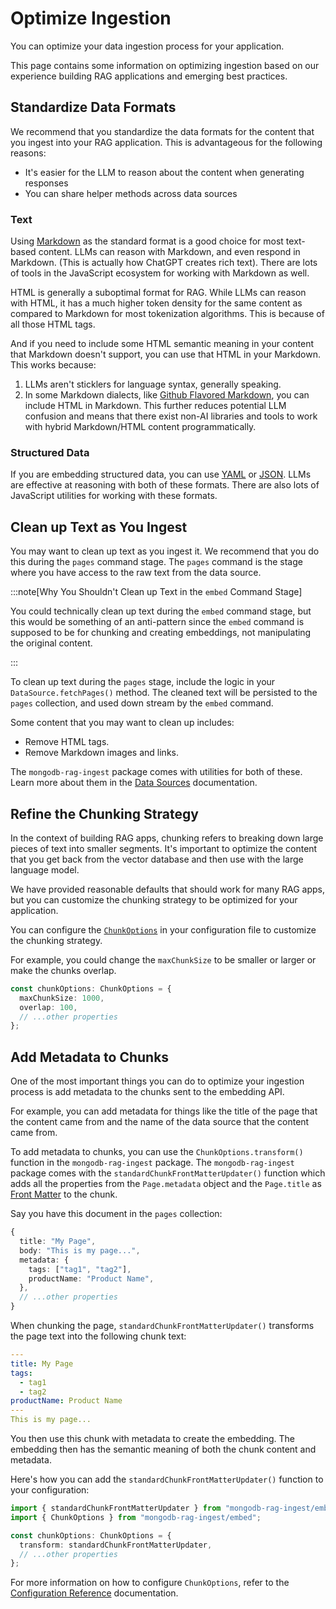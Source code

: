# Optimize Ingestion

You can optimize your data ingestion process for your application.

This page contains some information on optimizing ingestion
based on our experience building RAG applications and emerging best practices.

## Standardize Data Formats

We recommend that you standardize the data formats for the content that you ingest
into your RAG application. This is advantageous for the following reasons:

- It's easier for the LLM to reason about the content when generating responses
- You can share helper methods across data sources

### Text

Using [Markdown](https://www.markdownguide.org/) as the standard format
is a good choice for most text-based content. LLMs can reason with Markdown,
and even respond in Markdown. (This is actually how ChatGPT creates rich text).
There are lots of tools in the JavaScript ecosystem for working with Markdown as well.

HTML is generally a suboptimal format for RAG. While LLMs can reason with HTML,
it has a much higher token density for the same content as compared to Markdown
for most tokenization algorithms. This is because of all those HTML tags.

And if you need to include some HTML semantic meaning in your content that
Markdown doesn't support, you can use that HTML in your Markdown. This works because:

1. LLMs aren't sticklers for language syntax, generally speaking.
2. In some Markdown dialects, like [Github Flavored Markdown](https://github.github.com/gfm/), you can include HTML in Markdown. This further reduces potential LLM confusion and means that
   there exist non-AI libraries and tools to work with hybrid Markdown/HTML content programmatically.

### Structured Data

If you are embedding structured data, you can use [YAML](https://yaml.org/)
or [JSON](https://www.json.org/json-en.html).
LLMs are effective at reasoning with both of these formats. There are also
lots of JavaScript utilities for working with these formats.

## Clean up Text as You Ingest

You may want to clean up text as you ingest it. We recommend that you do this
during the `pages` command stage. The `pages` command is the
stage where you have access to the raw text from the data source.

:::note[Why You Shouldn't Clean up Text in the `embed` Command Stage]

You could technically clean up text during the `embed` command stage,
but this would be something of an anti-pattern since the `embed` command
is supposed to be for chunking and creating embeddings, not manipulating the original content.

:::

To clean up text during the `pages` stage, include the logic in your `DataSource.fetchPages()` method.
The cleaned text will be persisted to the `pages` collection, and used down stream by the `embed` command.

Some content that you may want to clean up includes:

- Remove HTML tags.
- Remove Markdown images and links.

The `mongodb-rag-ingest` package comes with utilities for both of these.
Learn more about them in the [Data Sources](./data-sources.md#data-source-helpers) documentation.

## Refine the Chunking Strategy

In the context of building RAG apps, chunking refers to breaking down large pieces
of text into smaller segments. It's important to optimize the content that
you get back from the vector database and then use with the large language model.

We have provided reasonable defaults that should work for many RAG apps,
but you can customize the chunking strategy to be optimized for your application.

You can configure the [`ChunkOptions`](./configuration-reference.md#chunkoptions)
in your configuration file to customize the chunking strategy.

For example, you could change the `maxChunkSize` to be smaller or larger
or make the chunks overlap.

```ts
const chunkOptions: ChunkOptions = {
  maxChunkSize: 1000,
  overlap: 100,
  // ...other properties
};
```

## Add Metadata to Chunks

One of the most important things you can do to optimize your ingestion process
is add metadata to the chunks sent to the embedding API.

For example, you can add metadata for things like the title of the page that
the content came from and the name of the data source that the content came from.

To add metadata to chunks, you can use the `ChunkOptions.transform()` function in the `mongodb-rag-ingest` package. The `mongodb-rag-ingest` package comes with the
`standardChunkFrontMatterUpdater()` function which adds all the properties from the
`Page.metadata` object and the `Page.title` as [Front Matter](https://jekyllrb.com/docs/front-matter/)
to the chunk.

Say you have this document in the `pages` collection:

```ts
{
  title: "My Page",
  body: "This is my page...",
  metadata: {
    tags: ["tag1", "tag2"],
    productName: "Product Name",
  },
  // ...other properties
}
```

When chunking the page, `standardChunkFrontMatterUpdater()` transforms
the page text into the following chunk text:

```yaml
---
title: My Page
tags:
  - tag1
  - tag2
productName: Product Name
---
This is my page...
```

You then use this chunk with metadata to create the embedding.
The embedding then has the semantic meaning of both the chunk content and metadata.

Here's how you can add the `standardChunkFrontMatterUpdater()` function to your configuration:

```ts
import { standardChunkFrontMatterUpdater } from "mongodb-rag-ingest/embed";
import { ChunkOptions } from "mongodb-rag-ingest/embed";

const chunkOptions: ChunkOptions = {
  transform: standardChunkFrontMatterUpdater,
  // ...other properties
};
```

For more information on how to configure `ChunkOptions`,
refer to the [Configuration Reference](./configuration-reference.md#chunkoptions) documentation.
